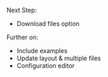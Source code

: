 Next Step:
- Download files option

Further on:
- Include examples
- Update layout & multiple files
- Configuration editor